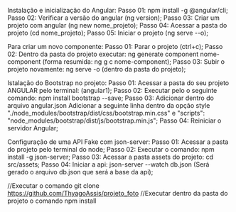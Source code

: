 Instalação e inicialização do Angular:
	Passo 01: npm install -g @angular/cli;
  	Passo 02: Verificar a versão do angular (ng version);
  	Passo 03: Criar um projeto com angular (ng new nome_projeto);
  	Passo 04: Acessar a pasta do projeto (cd nome_projeto);
  	Passo 05: Iniciar o projeto (ng serve --o);

Para criar um novo componente:
	Passo 01: Parar o projeto (ctrl+c);
	Passo 02: Dentro da pasta do projeto executar: ng generate component nome-component (forma resumida: ng g c nome-component);
  	Passo 03: Subir o projeto novamente: ng serve -o (dentro da pasta do projeto);

Istalação do Bootstrap no projeto: 
  	Passo 01: Acessar a pasta do seu projeto ANGULAR pelo terminal: (angular1);
  	Passo 02: Executar pelo o seguinte comando: npm install bootstrap --save;
  	Passo 03: Adicionar dentro do arquivo angular.json Adicionar a seguinte linha dentro da opção style "./node_modules/bootstrap/dist/css/bootstrap.min.css" e "scripts":  "node_modules/bootstrap/dist/js/bootstrap.min.js";
  	Passo 04: Reiniciar o servidor Angular;

Configuração de uma API Fake com json-server:
	Passo 01: Acessar a pasta do projeto pelo terminal do node;
	Passo 02: Executar o comando: npm install -g json-server;
	Passo 03: Acessar a pasta assets do projeto: cd src/assets;
	Passo 04: Iniciar a api: json-server --watch db.json (Será gerado o arquivo db.json que será a base da api);


//Executar o comando git clone https://github.com/ThyagoAssis/projeto_foto
//Executar dentro da pasta do projeto o comando npm install 
